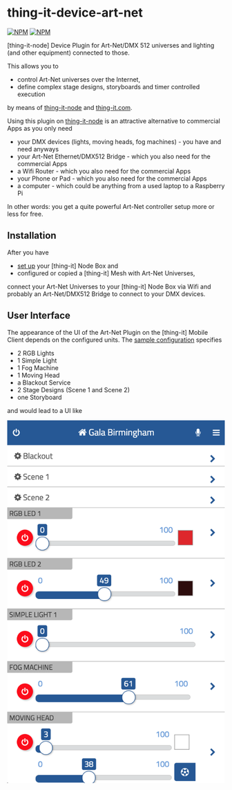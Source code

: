 # thing-it-device-art-net

[![NPM](https://nodei.co/npm/thing-it-device-art-net.png)](https://nodei.co/npm/thing-it-device-art-net/)
[![NPM](https://nodei.co/npm-dl/thing-it-device-art-net.png)](https://nodei.co/npm/thing-it-device-art-net/)

[thing-it-node] Device Plugin for Art-Net/DMX 512 universes and lighting (and other equipment) connected to those.

This allows you to 

* control Art-Net universes over the Internet,
* define complex stage designs, storyboards and timer controlled execution 

by means of [thing-it-node](https://github.com/marcgille/thing-it-node) and [thing-it.com](http://www.thing-it.com).

Using this plugin on [thing-it-node](https://github.com/marcgille/thing-it-node) is an attractive 
alternative to commercial Apps as you only need

* your DMX devices (lights, moving heads, fog machines) - you have and need anyways
* your Art-Net Ethernet/DMX512 Bridge - which you also need for the commercial Apps
* a Wifi Router - which you also need for the commercial Apps
* your Phone or Pad - which you also need for the commercial Apps
* a computer - which could be anything from a used laptop to a Raspberry Pi

In other words: you get a quite powerful Art-Net controller setup more or less for free.

## Installation

After you have 

* [set up](http://www.thing-it.com/thing-it/index.html?document=gettingStarted#/documentationPanel) your [thing-it] Node Box and 
* configured or copied a [thing-it] Mesh with Art-Net Universes, 

connect your Art-Net Universes to your [thing-it] Node Box via Wifi and probably an Art-Net/DMX512 Bridge to connect to 
your DMX devices.

## User Interface

The appearance of the UI of the Art-Net Plugin on the [thing-it] Mobile Client depends on the configured units. 
The <a href="./examples/configuration.js">sample configuration</a> specifies

* 2 RGB Lights
* 1 Simple Light
* 1 Fog Machine
* 1 Moving Head
* a Blackout Service
* 2 Stage Designs (Scene 1 and Scene 2)
* one Storyboard

and would lead to a UI like

<img src="./documentation/images/art-net-universe.png">
